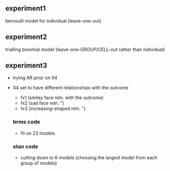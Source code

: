## experiment1  
bernoulli model for individual (leave-one-out)

## experiment2 
trialling binomial model (leave-one-GROUP/CELL-out rather than individual)

## experiment3
- trying AR prior on X4 
- X4 set to have different relationships with the outcome
  - fx1 (smiley face reln. with the outcome)
  - fx2 (sad face reln. ")
  - fx3 (increasing-shaped reln. ")
  
  ### brms code
  - fit on 23 models 

  ### stan code
  - cutting down to 6 models (choosing the largest model from each group of models)

